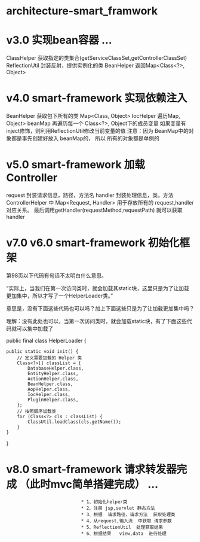 # architecture-smart_framwork

# v3.0 实现bean容器  …
   ClassHelper 获取指定的类集合(getServiceClassSet,getControllerClassSet)
   ReflectionUtil 封装反射，提供实例化的类
   BeanHelper 返回Map<Class<?>, Object>
   
# v4.0 smart-framework 实现依赖注入 
   BeanHelper 获取包下所有的类  Map<Class<?>, Object>
   IocHelper 遍历Map<Class<?>, Object> beanMap
                  再遍历每一个 Class<?>, Object下的成员变量
                  如果变量有inject修饰，则利用ReflectionUtil修改当前变量的值
   注意：因为 BeanMap中的对象都是事先创建好放入 beanMap的，
             所以 所有的对象都是单例的
             
# v5.0 smart-framework 加载 Controller 
   request 封装请求信息，路径，方法名
   handler 封装处理信息，类，方法
   ControllerHelper 中 Map<Request, Handler> 用于存放所有的 request,handler对应关系。
   最后调用getHandler(requestMethod,requestPath)  就可以获取handler
   
# v7.0 v6.0 smart-framework 初始化框架 
第98页以下代码有句话不太明白什么意思。

“实际上，当我们在第一次访问类时，就会加载其static块，这里只是为了让加载更加集中，所以才写了一个HelperLoader类。”

意思是，没有下面这些代码也可以吗？加上下面这些只是为了让加载更加集中吗？

理解：没有此处也可以，当第一次访问类时，就会加载static块，有了下面这些代码就可以集中加载了

public final class HelperLoader {

    public static void init() {
        // 定义需要加载的 Helper 类
        Class<?>[] classList = {
            DatabaseHelper.class,
            EntityHelper.class,
            ActionHelper.class,
            BeanHelper.class,
            AopHelper.class,
            IocHelper.class,
            PluginHelper.class,
        };
        // 按照顺序加载类
        for (Class<?> cls : classList) {
            ClassUtil.loadClass(cls.getName());
        }
    }
}

 # v8.0 smart-framework 请求转发器完成 （此时mvc简单搭建完成）  …
                                * 1、初始化helper类
                                * 2、注册 jsp,servlet 静态方法
                                * 3、根据  请求路径，请求方法  获取处理类
                                * 4、从request,输入流  中获取 请求参数
                                * 5、ReflectionUtil  处理获取结果
                                * 6、根据结果   view,data  进行处理


